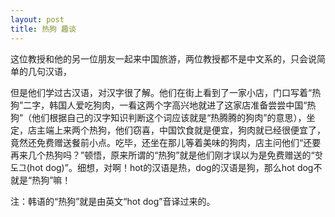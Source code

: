 ```yaml
---
layout: post
title: 热狗 趣谈
---
```


这位教授和他的另一位朋友一起来中国旅游，两位教授都不是中文系的，只会说简单的几句汉语，

但是他们学过古汉语，对汉字很了解。他们在街上看到了一家小店，门口写着“热狗”二字，韩国人爱吃狗肉，一看这两个字高兴地就进了这家店准备尝尝中国“热狗”（他们根据自己的汉字知识判断这个词应该就是“热腾腾的狗肉”的意思），坐定，店主端上来两个热狗，他们窃喜，中国饮食就是便宜，狗肉就已经很便宜了，竟然还免费赠送餐前小点。吃毕，还坐在那儿等着美味的狗肉，店主问他们“还要再来几个热狗吗？”顿悟，原来所谓的“热狗”就是他们刚才误以为是免费赠送的“핫 도그(hot dog)”。细想，对啊！hot的汉语是热，dog的汉语是狗，那么hot dog不就是“热狗”嘛！

注：韩语的“热狗”就是由英文“hot dog”音译过来的。 
